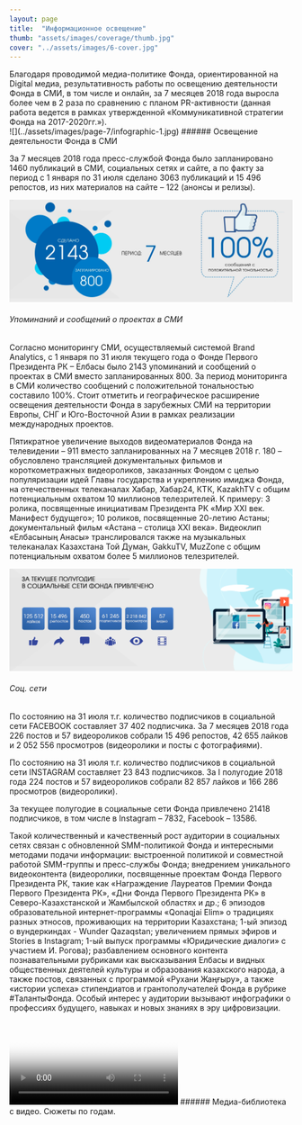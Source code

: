 ```yaml
---
layout: page
title:  "Информационное освещение"
thumb: "assets/images/coverage/thumb.jpg"
cover: "../assets/images/6-cover.jpg"
---
```


<div class="cut" markdown="1">
Благодаря проводимой медиа-политике Фонда, ориентированной на Digital медиа, результативность работы по освещению деятельности Фонда в СМИ, в том числе и онлайн, за 7 месяцев 2018 года выросла более чем в 2 раза по сравнению с планом PR-активности (данная работа ведется в рамках утвержденной «Коммуникативной стратегии Фонда на 2017-2020гг.»).
</div>

<div class="full" markdown="1">
![](../assets/images/page-7/infographic-1.jpg)
###### Освещение деятельности Фонда в СМИ

За 7 месяцев 2018 года пресс-службой Фонда было запланировано 1460 публикаций в СМИ, социальных сетях и сайте, а по факту за период с 1 января по 31 июля сделано 3063 публикаций и 15 496 репостов, из них материалов на сайте – 122 (анонсы и релизы).

![](../assets/images/page-7/infographic-2.jpg)
###### Упоминаний и сообщений о проектах в СМИ

Согласно мониторингу СМИ, осуществляемый системой Brand Analytics, с 1 января по 31 июля текущего года о Фонде Первого Президента РК – Елбасы было 2143 упоминаний и сообщений о проектах в СМИ вместо запланированных 800. За период мониторинга в СМИ количество сообщений с положительной тональностью составило 100%. Стоит отметить и географическое расширение освещения деятельности Фонда в зарубежных СМИ на территории Европы, СНГ и Юго-Восточной Азии в рамках реализации международных проектов.

Пятикратное увеличение выходов видеоматериалов Фонда на телевидении – 911 вместо запланированных на 7 месяцев 2018 г. 180 – обусловлено трансляцией документальных фильмов и короткометражных видеороликов, заказанных Фондом с целью популяризации идей Главы государства и укреплению имиджа Фонда, на отечественных телеканалах Хабар, Хабар24, КТК, KazakhTV с общим потенциальным охватом 10 миллионов телезрителей. К примеру: 3 ролика, посвященные инициативам Президента РК «Мир XXI век. Манифест будущего»; 10 роликов, посвященные 20-летию Астаны; документальный фильм «Aстана – столица XXI века». Видеоклип «Елбасының Анасы» транслировался также на музыкальных телеканалах Казахстана Той Думан, GakkuTV, MuzZone с общим потенциальным охватом более 5 миллионов телезрителей.

![](../assets/images/page-7/infographic-3.png)
###### Соц. сети

По состоянию на 31 июля т.г. количество подписчиков в социальной сети FACEBOOK составляет 37 402 подписчика. За 7 месяцев 2018 года 226 постов и 57 видеороликов собрали 15 496 репостов, 42 655 лайков и 2 052 556 просмотров (видеоролики и посты с фотографиями).  

По состоянию на 31 июля т.г. количество подписчиков в социальной сети INSTAGRAM составляет 23 843 подписчиков. За I полугодие 2018 года 224 постов и 57 видеороликов собрали 82 857 лайков и 166 286 просмотров (видеоролики).

За текущее полугодие в социальные сети Фонда привлечено 21418 подписчиков, в том числе в Instagram – 7832, Facebook – 13586.

Такой количественный и качественный рост аудитории в социальных сетях связан с обновленной SMM-политикой Фонда и интересными методами подачи информации: выстроенной политикой и совместной работой SMM-группы и пресс-службы Фонда; внедрением уникального видеоконтента (видеоролики, посвященные проектам Фонда Первого Президента РК, такие как «Награждение Лауреатов Премии Фонда Первого Президента РК», «Дни Фонда Первого Президента РК» в Северо-Казахстанской и Жамбылской областях и др.; 6 эпизодов образовательной интернет-программы «Qonaqjai Elim» о традициях разных этносов, проживающих на территории Казахстана; 1-ый эпизод о вундеркиндах - Wunder Qazaqstan; увеличением прямых эфиров и Stories в Instagram; 1-ый выпуск программы «Юридические диалоги» с участием                И. Рогова); разбавлением основного контента познавательными рубриками как высказывания Елбасы и видных общественных деятелей культуры и образования казахского народа, а также постов, связанных с программой «Рухани Жаңғыру», а также «истории успеха» стипендиатов и грантополучателей Фонда в рубрике #ТалантыФонда. Особый интерес у аудитории вызывают инфографики о профессиях будущего, навыках и новых знаниях в эру цифровизации.

<video poster="../assets/images/placeholder-video.png">
</video>
###### Медиа-библиотека с видео. Сюжеты по годам.
</div>
